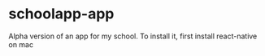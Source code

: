 # schoolapp-app

Alpha version of an app for my school. To install it, first install react-native on mac
